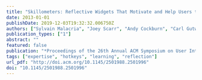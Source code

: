 ```yaml
---
title: "Skillometers: Reflective Widgets That Motivate and Help Users to Improve Performance"
date: 2013-01-01
publishDate: 2019-12-03T19:32:32.006750Z
authors: ["Sylvain Malacria", "Joey Scarr", "Andy Cockburn", "Carl Gutwin", "Tovi Grossman"]
publication_types: ["1"]
abstract: ""
featured: false
publication: "*Proceedings of the 26th Annual ACM Symposium on User Interface Software and Technology*"
tags: ["expertise", "hotkeys", "learning", "reflection"]
url_pdf: "http://doi.acm.org/10.1145/2501988.2501996"
doi: "10.1145/2501988.2501996"
---
```


